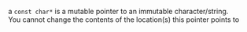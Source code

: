 a `const char*` is a mutable pointer to an immutable character/string.  
You cannot change the contents of the location(s) this pointer points to